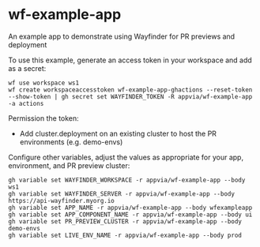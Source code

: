 # wf-example-app
An example app to demonstrate using Wayfinder for PR previews and deployment

To use this example, generate an access token in your workspace and add as a secret:

```
wf use workspace ws1
wf create workspaceaccesstoken wf-example-app-ghactions --reset-token --show-token | gh secret set WAYFINDER_TOKEN -R appvia/wf-example-app -a actions
```

Permission the token:
* Add cluster.deployment on an existing cluster to host the PR environments (e.g. demo-envs)

Configure other variables, adjust the values as appropriate for your app, environment, and PR preview cluster:
```
gh variable set WAYFINDER_WORKSPACE -r appvia/wf-example-app --body ws1
gh variable set WAYFINDER_SERVER -r appvia/wf-example-app --body https://api-wayfinder.myorg.io
gh variable set APP_NAME -r appvia/wf-example-app --body wfexampleapp
gh variable set APP_COMPONENT_NAME -r appvia/wf-example-app --body ui
gh variable set PR_PREVIEW_CLUSTER -r appvia/wf-example-app --body demo-envs
gh variable set LIVE_ENV_NAME -r appvia/wf-example-app --body prod
```